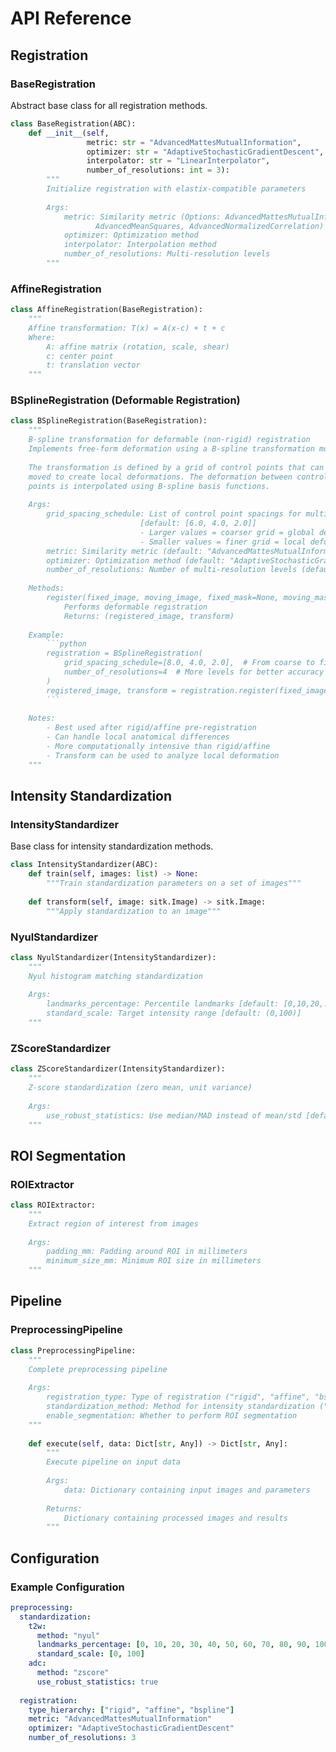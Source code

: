 # API Reference

## Registration

### BaseRegistration
Abstract base class for all registration methods.

```python
class BaseRegistration(ABC):
    def __init__(self, 
                 metric: str = "AdvancedMattesMutualInformation",
                 optimizer: str = "AdaptiveStochasticGradientDescent",
                 interpolator: str = "LinearInterpolator",
                 number_of_resolutions: int = 3):
        """
        Initialize registration with elastix-compatible parameters
        
        Args:
            metric: Similarity metric (Options: AdvancedMattesMutualInformation, 
                   AdvancedMeanSquares, AdvancedNormalizedCorrelation)
            optimizer: Optimization method
            interpolator: Interpolation method
            number_of_resolutions: Multi-resolution levels
        """
```

### AffineRegistration
```python
class AffineRegistration(BaseRegistration):
    """
    Affine transformation: T(x) = A(x-c) + t + c
    Where:
        A: affine matrix (rotation, scale, shear)
        c: center point
        t: translation vector
    """
```

### BSplineRegistration (Deformable Registration)
```python
class BSplineRegistration(BaseRegistration):
    """
    B-spline transformation for deformable (non-rigid) registration
    Implements free-form deformation using a B-spline transformation model
    
    The transformation is defined by a grid of control points that can be
    moved to create local deformations. The deformation between control
    points is interpolated using B-spline basis functions.
    
    Args:
        grid_spacing_schedule: List of control point spacings for multi-resolution
                             [default: [6.0, 4.0, 2.0]]
                             - Larger values = coarser grid = global deformations
                             - Smaller values = finer grid = local deformations
        metric: Similarity metric (default: "AdvancedMattesMutualInformation")
        optimizer: Optimization method (default: "AdaptiveStochasticGradientDescent")
        number_of_resolutions: Number of multi-resolution levels (default: 3)
    
    Methods:
        register(fixed_image, moving_image, fixed_mask=None, moving_mask=None):
            Performs deformable registration
            Returns: (registered_image, transform)
    
    Example:
        ```python
        registration = BSplineRegistration(
            grid_spacing_schedule=[8.0, 4.0, 2.0],  # From coarse to fine deformation
            number_of_resolutions=4  # More levels for better accuracy
        )
        registered_image, transform = registration.register(fixed_image, moving_image)
        ```
    
    Notes:
        - Best used after rigid/affine pre-registration
        - Can handle local anatomical differences
        - More computationally intensive than rigid/affine
        - Transform can be used to analyze local deformation
    """
```

## Intensity Standardization

### IntensityStandardizer
Base class for intensity standardization methods.

```python
class IntensityStandardizer(ABC):
    def train(self, images: list) -> None:
        """Train standardization parameters on a set of images"""
        
    def transform(self, image: sitk.Image) -> sitk.Image:
        """Apply standardization to an image"""
```

### NyulStandardizer
```python
class NyulStandardizer(IntensityStandardizer):
    """
    Nyul histogram matching standardization
    
    Args:
        landmarks_percentage: Percentile landmarks [default: [0,10,20,...,100]]
        standard_scale: Target intensity range [default: (0,100)]
    """
```

### ZScoreStandardizer
```python
class ZScoreStandardizer(IntensityStandardizer):
    """
    Z-score standardization (zero mean, unit variance)
    
    Args:
        use_robust_statistics: Use median/MAD instead of mean/std [default: True]
    """
```

## ROI Segmentation

### ROIExtractor
```python
class ROIExtractor:
    """
    Extract region of interest from images
    
    Args:
        padding_mm: Padding around ROI in millimeters
        minimum_size_mm: Minimum ROI size in millimeters
    """
```

## Pipeline

### PreprocessingPipeline
```python
class PreprocessingPipeline:
    """
    Complete preprocessing pipeline
    
    Args:
        registration_type: Type of registration ("rigid", "affine", "bspline")
        standardization_method: Method for intensity standardization ("nyul", "zscore")
        enable_segmentation: Whether to perform ROI segmentation
    """
    
    def execute(self, data: Dict[str, Any]) -> Dict[str, Any]:
        """
        Execute pipeline on input data
        
        Args:
            data: Dictionary containing input images and parameters
        
        Returns:
            Dictionary containing processed images and results
        """
```

## Configuration

### Example Configuration
```yaml
preprocessing:
  standardization:
    t2w:
      method: "nyul"
      landmarks_percentage: [0, 10, 20, 30, 40, 50, 60, 70, 80, 90, 100]
      standard_scale: [0, 100]
    adc:
      method: "zscore"
      use_robust_statistics: true
  
  registration:
    type_hierarchy: ["rigid", "affine", "bspline"]
    metric: "AdvancedMattesMutualInformation"
    optimizer: "AdaptiveStochasticGradientDescent"
    number_of_resolutions: 3 